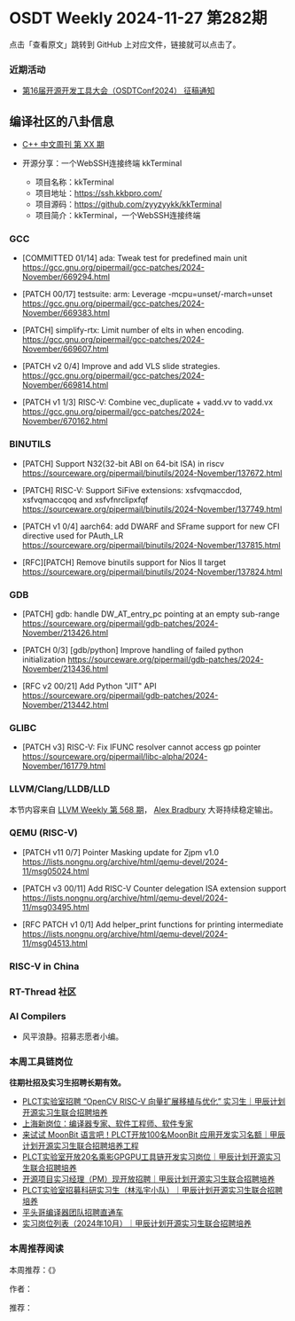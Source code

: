 # OSDT Weekly 2024-11-27 第282期

点击「查看原文」跳转到 GitHub 上对应文件，链接就可以点击了。

### 近期活动

- [第16届开源开发工具大会（OSDTConf2024） 征稿通知](https://mp.weixin.qq.com/s/k22hONa-zuN_hat5nzhXCA)

## 编译社区的八卦信息

- [C++ 中文周刊 第 XX 期]()

- 开源分享：一个WebSSH连接终端 kkTerminal
    - 项目名称：kkTerminal
    - 项目地址：https://ssh.kkbpro.com/
    - 项目源码：https://github.com/zyyzyykk/kkTerminal
    - 项目简介：kkTerminal，一个WebSSH连接终端

### GCC

- [COMMITTED 01/14] ada: Tweak test for predefined main unit
    https://gcc.gnu.org/pipermail/gcc-patches/2024-November/669294.html

- [PATCH 00/17] testsuite: arm: Leverage -mcpu=unset/-march=unset
    https://gcc.gnu.org/pipermail/gcc-patches/2024-November/669383.html

- [PATCH] simplify-rtx: Limit number of elts in when encoding.
    https://gcc.gnu.org/pipermail/gcc-patches/2024-November/669607.html

- [PATCH v2 0/4] Improve and add VLS slide strategies.
    https://gcc.gnu.org/pipermail/gcc-patches/2024-November/669814.html

- [PATCH v1 1/3] RISC-V: Combine vec_duplicate + vadd.vv to vadd.vx
    https://gcc.gnu.org/pipermail/gcc-patches/2024-November/670162.html

### BINUTILS

- [PATCH] Support N32(32-bit ABI on 64-bit ISA) in riscv
    https://sourceware.org/pipermail/binutils/2024-November/137672.html

- [PATCH] RISC-V: Support SiFive extensions: xsfvqmaccdod, xsfvqmaccqoq and xsfvfnrclipxfqf
    https://sourceware.org/pipermail/binutils/2024-November/137749.html

- [PATCH v1 0/4] aarch64: add DWARF and SFrame support for new CFI directive used for PAuth_LR
    https://sourceware.org/pipermail/binutils/2024-November/137815.html

- [RFC][PATCH] Remove binutils support for Nios II target
    https://sourceware.org/pipermail/binutils/2024-November/137824.html

### GDB

- [PATCH] gdb: handle DW_AT_entry_pc pointing at an empty sub-range
    https://sourceware.org/pipermail/gdb-patches/2024-November/213426.html

- [PATCH 0/3] [gdb/python] Improve handling of failed python initialization
    https://sourceware.org/pipermail/gdb-patches/2024-November/213436.html

- [RFC v2 00/21] Add Python "JIT" API
    https://sourceware.org/pipermail/gdb-patches/2024-November/213442.html

### GLIBC

- [PATCH v3] RISC-V: Fix IFUNC resolver cannot access gp pointer
    https://sourceware.org/pipermail/libc-alpha/2024-November/161779.html

### LLVM/Clang/LLDB/LLD

本节内容来自 [LLVM Weekly 第 568 期](http://llvmweekly.org/issue/568)，
[Alex Bradbury](https://www.linkedin.com/in/alex-bradbury/) 大哥持续稳定输出。

### QEMU (RISC-V)

- [PATCH v11 0/7] Pointer Masking update for Zjpm v1.0
    https://lists.nongnu.org/archive/html/qemu-devel/2024-11/msg05024.html

- [PATCH v3 00/11] Add RISC-V Counter delegation ISA extension support
    https://lists.nongnu.org/archive/html/qemu-devel/2024-11/msg03495.html

- [RFC PATCH v1 0/1] Add helper_print functions for printing intermediate
    https://lists.nongnu.org/archive/html/qemu-devel/2024-11/msg04513.html

### RISC-V in China

### RT-Thread 社区

### AI Compilers

- 风平浪静。招募志愿者小编。

### 本周工具链岗位

**往期社招及实习生招聘长期有效。**

- [PLCT实验室招聘 “OpenCV RISC-V 向量扩展移植与优化” 实习生｜甲辰计划开源实习生联合招聘培养](https://mp.weixin.qq.com/s/NSFIlymcfe_gJBmJXK0Zng)
- [上海新岗位：编译器专家、软件工程师、软件专家](https://mp.weixin.qq.com/s/pX2R3znrPCxdsOLVg9YVXA)
- [来试试 MoonBit 语言吧！PLCT开放100名MoonBit 应用开发实习名额｜甲辰计划开源实习生联合招聘培养工程](https://mp.weixin.qq.com/s/VUwXNvYzharpK6Aou4hssw)
- [PLCT实验室开放20名乘影GPGPU工具链开发实习岗位｜甲辰计划开源实习生联合招聘培养](https://mp.weixin.qq.com/s/DalDbZYiP2IFALvB2Wwb6w)
- [开源项目实习经理（PM）现开放招聘｜甲辰计划开源实习生联合招聘培养](https://mp.weixin.qq.com/s/9uIxvaMOVjsbcGjHbidvgg)
- [PLCT实验室招募科研实习生（林泓宇小队）｜甲辰计划开源实习生联合招聘培养](https://mp.weixin.qq.com/s/8XtWlfBF9RxUoUCHskQpPw)
- [平头哥编译器团队招聘直通车](https://mp.weixin.qq.com/s/fRFWolihmi05hTuBvI8u2g)
- [实习岗位列表（2024年10月）｜甲辰计划开源实习生联合招聘培养](https://mp.weixin.qq.com/s/UCcsvhw6Kxw3EQOd0JVlUg)

### 本周推荐阅读

本周推荐：《》

作者：

推荐：

